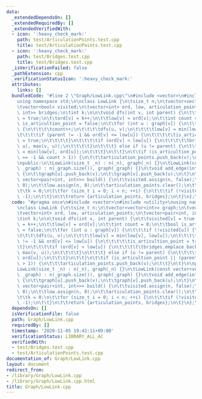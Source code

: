 ```yaml
---
data:
  _extendedDependsOn: []
  _extendedRequiredBy: []
  _extendedVerifiedWith:
  - icon: ':heavy_check_mark:'
    path: test/ArticulationPoints.test.cpp
    title: test/ArticulationPoints.test.cpp
  - icon: ':heavy_check_mark:'
    path: test/Bridges.test.cpp
    title: test/Bridges.test.cpp
  _isVerificationFailed: false
  _pathExtension: cpp
  _verificationStatusIcon: ':heavy_check_mark:'
  attributes:
    links: []
  bundledCode: "#line 2 \"Graph/LowLink.cpp\"\n#include <vector>\n#include <utility>\n\
    using namespace std;\n\nclass LowLink {\n\tsize_t n;\n\tvector<vector<int>> graph;\n\
    \tvector<bool> visited;\n\tvector<int> ord, low, articulation_points;\n\tvector<pair<int,\
    \ int>> bridges;\n\tint k;\n\n\tvoid dfs(int v, int parent) {\n\t\tvisited[v]\
    \ = true;\n\t\tord[v] = k++;\n\t\tlow[v] = ord[v];\n\t\tint count = 0;\n\t\tbool\
    \ is_articultion_point = false;\n\t\tfor (int u : graph[v]) {\n\t\t\tif (!visited[u])\
    \ {\n\t\t\t\tcount++;\n\t\t\t\tdfs(u, v);\n\t\t\t\tlow[v] = min(low[v], low[u]);\n\
    \t\t\t\tif (parent != -1 && ord[v] <= low[u]) {\n\t\t\t\t\tis_articultion_point\
    \ = true;\n\t\t\t\t}\n\t\t\t\tif (ord[v] < low[u]) {\n\t\t\t\t\tbridges.emplace_back(min(v,\
    \ u), max(v, u));\n\t\t\t\t}\n\t\t\t} else if (u != parent) {\n\t\t\t\tlow[v]\
    \ = min(low[v], ord[u]);\n\t\t\t}\n\t\t}\n\t\tif (is_articultion_point || (parent\
    \ == -1 && count > 1)) {\n\t\t\tarticulation_points.push_back(v);\n\t\t}\n\t}\n\
    \npublic:\n\tLowLink(size_t _n) : n(_n), graph(_n) {}\n\tLowLink(const vector<vector<int>>&\
    \ _graph) : n(_graph.size()), graph(_graph) {}\n\tvoid add_edge(int u, int v)\
    \ {\n\t\tgraph[u].push_back(v);\n\t\tgraph[v].push_back(u);\n\t}\n\tpair<vector<int>,\
    \ vector<pair<int, int>>> build() {\n\t\tvisited.assign(n, false);\n\t\tord.assign(n,\
    \ 0);\n\t\tlow.assign(n, 0);\n\t\tarticulation_points.clear();\n\t\tbridges.clear();\n\
    \t\tk = 0;\n\t\tfor (size_t i = 0; i < n; ++i) {\n\t\t\tif (!visited[i]) dfs(i,\
    \ -1);\n\t\t}\n\t\treturn {articulation_points, bridges};\n\t}\n};\n"
  code: "#pragma once\n#include <vector>\n#include <utility>\nusing namespace std;\n\
    \nclass LowLink {\n\tsize_t n;\n\tvector<vector<int>> graph;\n\tvector<bool> visited;\n\
    \tvector<int> ord, low, articulation_points;\n\tvector<pair<int, int>> bridges;\n\
    \tint k;\n\n\tvoid dfs(int v, int parent) {\n\t\tvisited[v] = true;\n\t\tord[v]\
    \ = k++;\n\t\tlow[v] = ord[v];\n\t\tint count = 0;\n\t\tbool is_articultion_point\
    \ = false;\n\t\tfor (int u : graph[v]) {\n\t\t\tif (!visited[u]) {\n\t\t\t\tcount++;\n\
    \t\t\t\tdfs(u, v);\n\t\t\t\tlow[v] = min(low[v], low[u]);\n\t\t\t\tif (parent\
    \ != -1 && ord[v] <= low[u]) {\n\t\t\t\t\tis_articultion_point = true;\n\t\t\t\
    \t}\n\t\t\t\tif (ord[v] < low[u]) {\n\t\t\t\t\tbridges.emplace_back(min(v, u),\
    \ max(v, u));\n\t\t\t\t}\n\t\t\t} else if (u != parent) {\n\t\t\t\tlow[v] = min(low[v],\
    \ ord[u]);\n\t\t\t}\n\t\t}\n\t\tif (is_articultion_point || (parent == -1 && count\
    \ > 1)) {\n\t\t\tarticulation_points.push_back(v);\n\t\t}\n\t}\n\npublic:\n\t\
    LowLink(size_t _n) : n(_n), graph(_n) {}\n\tLowLink(const vector<vector<int>>&\
    \ _graph) : n(_graph.size()), graph(_graph) {}\n\tvoid add_edge(int u, int v)\
    \ {\n\t\tgraph[u].push_back(v);\n\t\tgraph[v].push_back(u);\n\t}\n\tpair<vector<int>,\
    \ vector<pair<int, int>>> build() {\n\t\tvisited.assign(n, false);\n\t\tord.assign(n,\
    \ 0);\n\t\tlow.assign(n, 0);\n\t\tarticulation_points.clear();\n\t\tbridges.clear();\n\
    \t\tk = 0;\n\t\tfor (size_t i = 0; i < n; ++i) {\n\t\t\tif (!visited[i]) dfs(i,\
    \ -1);\n\t\t}\n\t\treturn {articulation_points, bridges};\n\t}\n};\n"
  dependsOn: []
  isVerificationFile: false
  path: Graph/LowLink.cpp
  requiredBy: []
  timestamp: '2020-11-05 19:42:11+09:00'
  verificationStatus: LIBRARY_ALL_AC
  verifiedWith:
  - test/Bridges.test.cpp
  - test/ArticulationPoints.test.cpp
documentation_of: Graph/LowLink.cpp
layout: document
redirect_from:
- /library/Graph/LowLink.cpp
- /library/Graph/LowLink.cpp.html
title: Graph/LowLink.cpp
---
```

